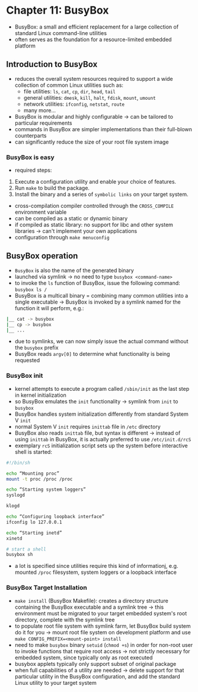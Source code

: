 # Chapter 11: BusyBox

- BusyBox: a small and efficient replacement for a large collection of standard
Linux command-line utilities
- often serves as the foundation for a resource-limited embedded platform

## Introduction to BusyBox

- reduces the overall system resources required to support a wide collection of
common Linux utilities such as:
    * file utilities: `ls`, `cat`, `cp`, `dir`, `head`, `tail`
    * general utilities: `dmesk`, `kill`, `halt`, `fdisk`, `mount`, `umount`
    * network utilities: `ifconfig`, `netstat`, `route`
    * many more...
- BusyBox is modular and highly configurable -> can be tailored to particular
requirements
- commands in BusyBox are simpler implementations than their full-blown
counterparts
- can significantly reduce the size of your root file system image

### BusyBox is easy

- required steps:

1. Execute a configuration utility and enable your choice of features.
2. Run `make` to build the package.
3. Install the binary and a series of `symbolic links` on your target system.

- cross-compilation compiler controlled through the `CROSS_COMPILE` environment
variable
- can be compiled as a static or dynamic binary
- if compiled as static library: no support for libc and other system libraries -> can't
implement your own applications
- configuration through `make menuconfig`

## BusyBox operation

- `BusyBox` is also the name of the generated binary
- launched via symlink -> no need to type `busybox <command-name>`
- to invoke the `ls` function of BusyBox, issue the following command: `busybox ls /`
- BusyBox is a multicall binary = combining many common utilities into a single
executable -> BusyBox is invoked by a symlink named for the function it will
perform, e.g.:

```bash
|__ cat -> busybox
|__ cp -> busybox
|__ ...
```

- due to symlinks, we can now simply issue the actual command without the
`busybox` prefix
- BusyBox reads `argv[0]` to determine what functionality is being requested


### BusyBox init

- kernel attempts to execute a program called `/sbin/init` as the last step in
kernel initialization
- so BusyBox emulates the `init` functionality -> symlink from `init` to `busybox`
- BusyBox handles system initialization differently from standard System V `init`
- normal System V `init` requires `inittab` file in `/etc` directory
- BusyBox also reads `inittab` file, but syntax is different -> instead of using
`inittab` in BusyBox, it is actually preferred to use `/etc/init.d/rcS`
- exemplary `rcS` initialization script sets up the system before interactive
shell is started:

```bash
#!/bin/sh

echo “Mounting proc”
mount -t proc /proc /proc

echo “Starting system loggers”
syslogd

klogd

echo “Configuring loopback interface”
ifconfig lo 127.0.0.1

echo “Starting inetd”
xinetd

# start a shell
busybox sh
```

- a lot is specified since utilities require this kind of informationj, e.g.
mounted `/proc` filesystem, system loggers or a loopback interface

### BusyBox Target Installation

- `make install` (BusyBox Makefile): creates a directory structure containing
the BusyBox executable and a symlink tree -> this environment must be migrated
to your target embedded system's root directory, complete with the symlink tree
- to populate root file system with symlink farm, let BusyBox build system do it
for you -> mount root file system on development platform and use
`make CONFIG_PREFIX=<mount-point> install`
- need to make `busybox` binary `setuid` (`chmod +s`) in order for non-root user to invoke
functions that require root access -> not strictly necessary for embedded system,
since typically only as root executed
- busybox applets typically only support subset of original package
- when full capabilities of a utility are needed -> delete support for that
particular utility in the BusyBox configuration, and add the standard Linux
utility to your target system


